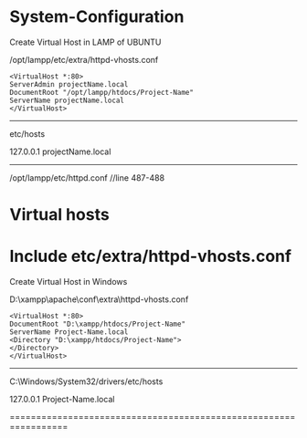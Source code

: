 # System-Configuration

Create Virtual Host in LAMP of UBUNTU

/opt/lampp/etc/extra/httpd-vhosts.conf

    <VirtualHost *:80>
    ServerAdmin projectName.local
    DocumentRoot "/opt/lampp/htdocs/Project-Name"
    ServerName projectName.local
    </VirtualHost>

---------------
 etc/hosts
 
 127.0.0.1	projectName.local
 
 --------------
 /opt/lampp/etc/httpd.conf      //line 487-488
 
   # Virtual hosts
   Include etc/extra/httpd-vhosts.conf
 =================================================================
 
 Create Virtual Host in Windows

D:\xampp\apache\conf\extra\httpd-vhosts.conf

    <VirtualHost *:80>
    DocumentRoot "D:\xampp/htdocs/Project-Name"
    ServerName Project-Name.local
    <Directory "D:\xampp/htdocs/Project-Name">
    </Directory>
    </VirtualHost>
    
----------------------------------------------

C:\Windows/System32/drivers/etc/hosts

127.0.0.1  Project-Name.local

=================================================================
